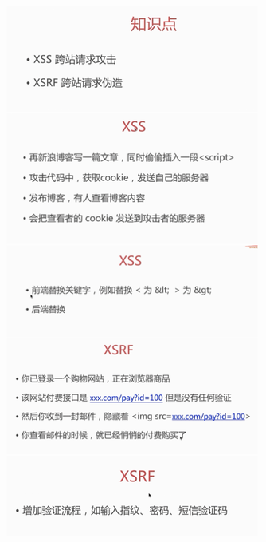 ![](/assets/import359.png)![](/assets/import360.png)![](/assets/import361.png)![](/assets/import362.png)![](/assets/import363.png)

